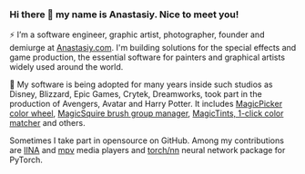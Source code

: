 ### Hi there 👋 my name is Anastasiy. Nice to meet you!

⚡ I’m a software engineer, graphic artist, photographer, founder and demiurge at [Anastasiy.com](https://anastasiy.com). I'm building solutions for the special effects and game production, the essential software for painters and graphical artists widely used around the world.

🔭 My software is being adopted for many years inside such studios as Disney, Blizzard, Epic Games, Crytek, Dreamworks, took part in the production of Avengers, Avatar and Harry Potter. It includes [MagicPicker color wheel](https://anastasiy.com/colorwheel), [MagicSquire brush group manager](https://anastasiy.com/magicsquire), [MagicTints, 1-click color matcher](https://anastasiy.com/magictints) and others.

Sometimes I take part in opensource on GitHub. Among my contributions are [IINA](https://github.com/anastasiuspernat/iina) and [mpv](https://github.com/mpv-player/mpv) media players and [torch/nn](https://github.com/torch/nn) neural network package for PyTorch. 
